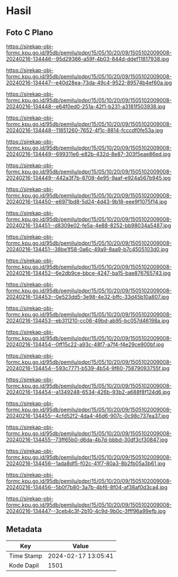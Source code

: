 # Hasil

## Foto C Plano

https://sirekap-obj-formc.kpu.go.id/95db/pemilu/pdpr/15/05/10/20/09/1505102009008-20240216-134446--95d29366-a59f-4b03-844d-ddef11817938.jpg

https://sirekap-obj-formc.kpu.go.id/95db/pemilu/pdpr/15/05/10/20/09/1505102009008-20240216-134447--e40d28ea-73da-49c4-9522-89574b4ef60a.jpg

https://sirekap-obj-formc.kpu.go.id/95db/pemilu/pdpr/15/05/10/20/09/1505102009008-20240216-134448--e64f0ed0-251a-42f1-b231-a3181f503938.jpg

https://sirekap-obj-formc.kpu.go.id/95db/pemilu/pdpr/15/05/10/20/09/1505102009008-20240216-134448--11851260-7652-4f1c-8814-fcccdf0fe53a.jpg

https://sirekap-obj-formc.kpu.go.id/95db/pemilu/pdpr/15/05/10/20/09/1505102009008-20240216-134449--699311e6-e82b-432d-8e87-303f5eae86ed.jpg

https://sirekap-obj-formc.kpu.go.id/95db/pemilu/pdpr/15/05/10/20/09/1505102009008-20240216-134449--442a3f7b-8708-4e95-9aaf-e924a567b945.jpg

https://sirekap-obj-formc.kpu.go.id/95db/pemilu/pdpr/15/05/10/20/09/1505102009008-20240216-134450--e6971bd8-5d24-4d43-9b18-eee9f1075f14.jpg

https://sirekap-obj-formc.kpu.go.id/95db/pemilu/pdpr/15/05/10/20/09/1505102009008-20240216-134451--d8309e02-fe5a-4e88-8252-bb98034a5487.jpg

https://sirekap-obj-formc.kpu.go.id/95db/pemilu/pdpr/15/05/10/20/09/1505102009008-20240216-134451--38be1f58-0a6c-49a9-8aa9-b7c4505103d0.jpg

https://sirekap-obj-formc.kpu.go.id/95db/pemilu/pdpr/15/05/10/20/09/1505102009008-20240216-134452--6e2db9ce-bbce-4247-ba15-bae876765743.jpg

https://sirekap-obj-formc.kpu.go.id/95db/pemilu/pdpr/15/05/10/20/09/1505102009008-20240216-134453--0e523dd5-3e98-4e32-bffc-33d45b10a807.jpg

https://sirekap-obj-formc.kpu.go.id/95db/pemilu/pdpr/15/05/10/20/09/1505102009008-20240216-134453--eb311210-cc06-49bd-ab95-bc057d46198a.jpg

https://sirekap-obj-formc.kpu.go.id/95db/pemilu/pdpr/15/05/10/20/09/1505102009008-20240216-134454--0ff15c22-a93c-48f7-a7f4-f4e29ce900bf.jpg

https://sirekap-obj-formc.kpu.go.id/95db/pemilu/pdpr/15/05/10/20/09/1505102009008-20240216-134454--593c7771-b539-4b54-9f60-75879093755f.jpg

https://sirekap-obj-formc.kpu.go.id/95db/pemilu/pdpr/15/05/10/20/09/1505102009008-20240216-134454--a1349248-6534-426b-93b2-a688f8f124d6.jpg

https://sirekap-obj-formc.kpu.go.id/95db/pemilu/pdpr/15/05/10/20/09/1505102009008-20240216-134455--4cfd52f2-4da4-46d6-907c-0c98c737ea37.jpg

https://sirekap-obj-formc.kpu.go.id/95db/pemilu/pdpr/15/05/10/20/09/1505102009008-20240216-134455--73ff65b0-d6da-4b7d-bbbd-30df3cf30847.jpg

https://sirekap-obj-formc.kpu.go.id/95db/pemilu/pdpr/15/05/10/20/09/1505102009008-20240216-134456--1ada8df5-f02c-41f7-80a3-8b2fb05a3b61.jpg

https://sirekap-obj-formc.kpu.go.id/95db/pemilu/pdpr/15/05/10/20/09/1505102009008-20240216-134456--5b0f7b80-3a7b-4bf6-8f04-af38af0d3ca4.jpg

https://sirekap-obj-formc.kpu.go.id/95db/pemilu/pdpr/15/05/10/20/09/1505102009008-20240216-134447--3ceb4c3f-2b10-4c9d-9b0c-3fff96a99efb.jpg


## Metadata

| Key        | Value               |
| ---------- | ------------------- |
| Time Stamp | 2024-02-17 13:05:41 |
| Kode Dapil | 1501                |



